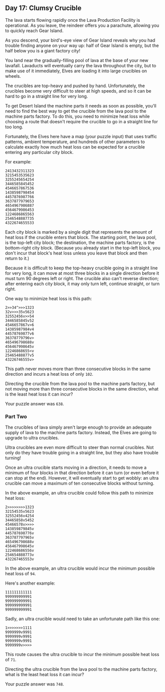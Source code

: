 ## Day 17: Clumsy Crucible

The lava starts flowing rapidly once the Lava Production Facility is
operational. As you leave, the reindeer offers you a parachute, allowing you to
quickly reach Gear Island.

As you descend, your bird's-eye view of Gear Island reveals why you had trouble
finding anyone on your way up: half of Gear Island is empty, but the half below
you is a giant factory city!

You land near the gradually-filling pool of lava at the base of your new
lavafall. Lavaducts will eventually carry the lava throughout the city, but to
make use of it immediately, Elves are loading it into large crucibles on wheels.

The crucibles are top-heavy and pushed by hand. Unfortunately, the crucibles
become very difficult to steer at high speeds, and so it can be hard to go in a
straight line for very long.

To get Desert Island the machine parts it needs as soon as possible, you'll need
to find the best way to get the crucible from the lava pool to the machine parts
factory. To do this, you need to minimize heat loss while choosing a route that
doesn't require the crucible to go in a straight line for too long.

Fortunately, the Elves here have a map (your puzzle input) that uses traffic
patterns, ambient temperature, and hundreds of other parameters to calculate
exactly how much heat loss can be expected for a crucible entering any
particular city block.

For example:

```
2413432311323
3215453535623
3255245654254
3446585845452
4546657867536
1438598798454
4457876987766
3637877979653
4654967986887
4564679986453
1224686865563
2546548887735
4322674655533
```

Each city block is marked by a single digit that represents the amount of heat
loss if the crucible enters that block. The starting point, the lava pool, is
the top-left city block; the destination, the machine parts factory, is the
bottom-right city block. (Because you already start in the top-left block, you
don't incur that block's heat loss unless you leave that block and then return
to it.)

Because it is difficult to keep the top-heavy crucible going in a straight line
for very long, it can move at most three blocks in a single direction before it
must turn 90 degrees left or right. The crucible also can't reverse direction;
after entering each city block, it may only turn left, continue straight, or
turn right.

One way to minimize heat loss is this path:

```
2>>34^>>>1323
32v>>>35v5623
32552456v>>54
3446585845v52
4546657867v>6
14385987984v4
44578769877v6
36378779796v>
465496798688v
456467998645v
12246868655<v
25465488877v5
43226746555v>
```

This path never moves more than three consecutive blocks in the same direction
and incurs a heat loss of only `102`.

Directing the crucible from the lava pool to the machine parts factory, but not
moving more than three consecutive blocks in the same direction, what is the
least heat loss it can incur?

Your puzzle answer was `638`.

### Part Two

The crucibles of lava simply aren't large enough to provide an adequate supply
of lava to the machine parts factory. Instead, the Elves are going to upgrade to
ultra crucibles.

Ultra crucibles are even more difficult to steer than normal crucibles. Not only
do they have trouble going in a straight line, but they also have trouble
turning!

Once an ultra crucible starts moving in a direction, it needs to move a minimum
of four blocks in that direction before it can turn (or even before it can stop
at the end). However, it will eventually start to get wobbly: an ultra crucible
can move a maximum of ten consecutive blocks without turning.

In the above example, an ultra crucible could follow this path to minimize heat
loss:

```
2>>>>>>>>1323
32154535v5623
32552456v4254
34465858v5452
45466578v>>>>
143859879845v
445787698776v
363787797965v
465496798688v
456467998645v
122468686556v
254654888773v
432267465553v
```

In the above example, an ultra crucible would incur the minimum possible heat
loss of `94`.

Here's another example:

```
111111111111
999999999991
999999999991
999999999991
999999999991
```

Sadly, an ultra crucible would need to take an unfortunate path like this one:

```
1>>>>>>>1111
9999999v9991
9999999v9991
9999999v9991
9999999v>>>>
```

This route causes the ultra crucible to incur the minimum possible heat loss
of `71`.

Directing the ultra crucible from the lava pool to the machine parts factory,
what is the least heat loss it can incur?

Your puzzle answer was `748`.
